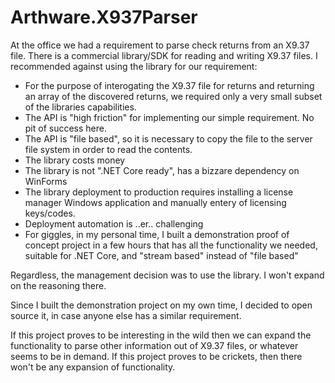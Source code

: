 # Arthware.X937Parser

At the office we had a requirement to parse check returns from an X9.37 file.
There is a commercial library/SDK for reading and writing X9.37 files.
I recommended against using the library for our requirement:
* For the purpose of interogating the X9.37 file for returns and returning an array of the discovered returns, we required only a very small subset of the libraries capabilities.  
* The API is "high friction" for implementing our simple requirement.  No pit of success here.
* The API is "file based", so it is necessary to copy the file to the server file system in order to read the contents.
* The library costs money
* The library is not ".NET Core ready", has a bizzare dependency on WinForms
* The library deployment to production requires installing a license manager Windows application and manually entery of licensing keys/codes.
* Deployment automation is ..er.. challenging
* For giggles, in my personal time, I built a demonstration proof of concept project in a few hours that has all the functionality we needed, suitable for .NET Core, and "stream based" instead of "file based"

Regardless, the management decision was to use the library.  I won't expand on the reasoning there.

Since I built the demonstration project on my own time, I decided to open source it, in case anyone else has a similar requirement.

If this project proves to be interesting in the wild then we can expand the functionality to parse other information out of X9.37 files, or whatever seems to be in demand.  If this project proves to be crickets, then there won't be any expansion of functionality.

